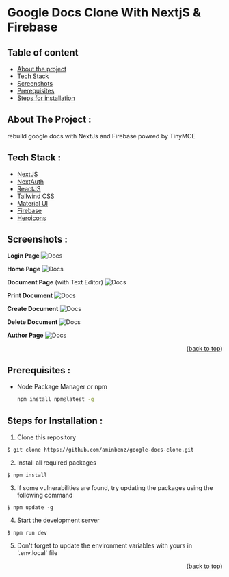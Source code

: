 <div id="top"></div>

# Google Docs Clone With NextjS & Firebase

## Table of content

- [About the project](https://github.com/aminbenz/google-docs-clone#about-the-project-)
- [Tech Stack](https://github.com/aminbenz/google-docs-clone#tech-stack-)
- [Screenshots](https://github.com/aminbenz/google-docs-clone#screenshots-)
- [Prerequisites](https://github.com/aminbenz/google-docs-clone#prerequisites-)
- [Steps for installation](https://github.com/aminbenz/google-docs-clone#steps-for-installation-)

## About The Project :

rebuild google docs with NextJs and Firebase powred by TinyMCE

## Tech Stack :

- [NextJS](https://nextjs.org/docs)
- [NextAuth](https://next-auth.js.org/getting-started/introduction)
- [ReactJS](https://reactjs.org/docs/getting-started.html)
- [Tailwind CSS](https://tailwindcss.com/docs)
- [Material UI](https://material-ui.com/getting-started/installation/)
- [Firebase](https://firebase.google.com/docs)
- [Heroicons](https://heroicons.com/)

## Screenshots :

**Login Page**
![Docs](https://awesomescreenshot.s3.amazonaws.com/image/3243786/28594072-11234808555de12c3a017e9e8e04ff7c.png?X-Amz-Algorithm=AWS4-HMAC-SHA256&X-Amz-Credential=AKIAJSCJQ2NM3XLFPVKA%2F20220611%2Fus-east-1%2Fs3%2Faws4_request&X-Amz-Date=20220611T164509Z&X-Amz-Expires=28800&X-Amz-SignedHeaders=host&X-Amz-Signature=8c060e71ca170d0c324bfb7ba10eb3eac9ea10fa3eeb27d0aaf000546974e90c)

**Home Page**
![Docs](https://awesomescreenshot.s3.amazonaws.com/image/3243786/28593356-a24108cb81b0c3175b62c8b7fda00dfb.png?X-Amz-Algorithm=AWS4-HMAC-SHA256&X-Amz-Credential=AKIAJSCJQ2NM3XLFPVKA%2F20220611%2Fus-east-1%2Fs3%2Faws4_request&X-Amz-Date=20220611T164132Z&X-Amz-Expires=28800&X-Amz-SignedHeaders=host&X-Amz-Signature=800e17f8199830eae45b6880e9efe20cbd6b08b3d6c819366df0071a4a5b0077)

**Document Page** (with Text Editor)
![Docs](https://awesomescreenshot.s3.amazonaws.com/image/3243786/28593940-658614826ab4f9a2b16de8ad73a62400.png?X-Amz-Algorithm=AWS4-HMAC-SHA256&X-Amz-Credential=AKIAJSCJQ2NM3XLFPVKA%2F20220611%2Fus-east-1%2Fs3%2Faws4_request&X-Amz-Date=20220611T164402Z&X-Amz-Expires=28800&X-Amz-SignedHeaders=host&X-Amz-Signature=3cbff659d54dc530355d38adb37f25fe6f8140b890252c5e44a6341e7b1576cf)

**Print Document**
![Docs](https://i.ibb.co/w6BZJ18/Print.png)

**Create Document**
![Docs](https://awesomescreenshot.s3.amazonaws.com/image/3243786/28593044-71d415020c864039f04f86b882a85de3.png?X-Amz-Algorithm=AWS4-HMAC-SHA256&X-Amz-Credential=AKIAJSCJQ2NM3XLFPVKA%2F20220611%2Fus-east-1%2Fs3%2Faws4_request&X-Amz-Date=20220611T165128Z&X-Amz-Expires=28800&X-Amz-SignedHeaders=host&X-Amz-Signature=935d85761d7181a2382e7d170d788d44f97fe6efc155b78274375faa2f3b78c0)

**Delete Document**
![Docs](https://awesomescreenshot.s3.amazonaws.com/image/3243786/28593302-a97232b65b7150e8871cb16d86a2ff4f.png?X-Amz-Algorithm=AWS4-HMAC-SHA256&X-Amz-Credential=AKIAJSCJQ2NM3XLFPVKA%2F20220611%2Fus-east-1%2Fs3%2Faws4_request&X-Amz-Date=20220611T164939Z&X-Amz-Expires=28800&X-Amz-SignedHeaders=host&X-Amz-Signature=f1a0841a87ebf3c0253bfb95cf67ae5cf996a5b03791baa4e80557367fd11b12)

**Author Page**
![Docs](https://awesomescreenshot.s3.amazonaws.com/image/3243786/28594091-cdb38b02a6663d2c7fd1193bde1e1e25.png?X-Amz-Algorithm=AWS4-HMAC-SHA256&X-Amz-Credential=AKIAJSCJQ2NM3XLFPVKA%2F20220611%2Fus-east-1%2Fs3%2Faws4_request&X-Amz-Date=20220611T164709Z&X-Amz-Expires=28800&X-Amz-SignedHeaders=host&X-Amz-Signature=9479a4f8ad23b625d90c8d7c6dc97bdce970b031409e58b538794d18b9726d33)

<!-- **Google Login**
![Docs](https://awesomescreenshot.s3.amazonaws.com/image/3243786/28594097-b16432f88c2d681493487c872b32235d.png?X-Amz-Algorithm=AWS4-HMAC-SHA256&X-Amz-Credential=AKIAJSCJQ2NM3XLFPVKA%2F20220611%2Fus-east-1%2Fs3%2Faws4_request&X-Amz-Date=20220611T164802Z&X-Amz-Expires=28800&X-Amz-SignedHeaders=host&X-Amz-Signature=811f22b376369db95815213e0f2296b64ab06d7657b2a4348c96d0e865a39a5a) -->

  <p align="right">(<a href="#top">back to top</a>)</p>

## Prerequisites :

- Node Package Manager or npm
  ```sh
  npm install npm@latest -g
  ```

## Steps for Installation :

1. Clone this repository

```
$ git clone https://github.com/aminbenz/google-docs-clone.git
```

2. Install all required packages

```
$ npm install
```

3. If some vulnerabilities are found, try updating the packages using the following command

```
$ npm update -g
```

4. Start the development server

```
$ npm run dev
```

5. Don't forget to update the environment variables with yours in '.env.local' file
<p align="right">(<a href="#top">back to top</a>)</p>
